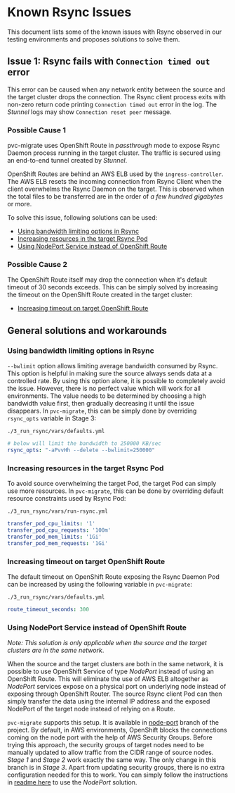 # Known Rsync Issues

This document lists some of the known issues with Rsync observed in our testing environments and proposes solutions to solve them. 

## Issue 1: Rsync fails with `Connection timed out` error

This error can be caused when any network entity between the source and the target cluster drops the connection. The Rsync client process exits with non-zero return code printing `Connection timed out` error in the log. The _Stunnel_ logs may show `Connection reset peer` message.

### Possible Cause 1

pvc-migrate uses OpenShift Route in _passthrough_ mode to expose Rsync Daemon process running in the target cluster. The traffic is secured using an end-to-end tunnel created by _Stunnel_. 

OpenShift Routes are behind an AWS ELB used by the `ingress-controller`. The AWS ELB resets the incoming connection from Rsync Client when the client overwhelms the Rsync Daemon on the target. This is observed when the total files to be transferred are in the order of _a few hundred gigabytes_ or more.

To solve this issue, following solutions can be used:

- [Using bandwidth limiting options in Rsync](#using-bandwidth-limiting-options-in-rsync)
- [Increasing resources in the target Rsync Pod](#increasing-resources-in-the-target-rsync-pod)
- [Using NodePort Service instead of OpenShift Route](#using-nodeport-service-instead-of-openshift-route)

### Possible Cause 2

The OpenShift Route itself may drop the connection when it's default timeout of 30 seconds exceeds. This can be simply solved by increasing the timeout on the OpenShift Route created in the target cluster:

- [Increasing timeout on target OpenShift Route](#increasing-timeout-on-target-openshift-route)

## General solutions and workarounds

### Using bandwidth limiting options in Rsync

`--bwlimit` option allows limiting average bandwidth consumed by Rsync. This option is helpful in making sure the source always sends data at a controlled rate. By using this option alone, it is possible to completely avoid the issue. However, there is no perfect value which will work for all environments. The value needs to be determined by choosing a high bandwidth value first, then gradually decreasing it until the issue disappears. In `pvc-migrate`, this can be simply done by overriding `rsync_opts` variable in Stage 3:

`./3_run_rsync/vars/defaults.yml`
```yml
# below will limit the bandwidth to 250000 KB/sec 
rsync_opts: "-aPvvHh --delete --bwlimit=250000"
```

### Increasing resources in the target Rsync Pod

To avoid source overwhelming the target Pod, the target Pod can simply use more resources. In `pvc-migrate`, this can be done by overriding default resource constraints used by Rsync Pod: 

`./3_run_rsync/vars/run-rsync.yml`
```yml
transfer_pod_cpu_limits: '1'
transfer_pod_cpu_requests: '100m'
transfer_pod_mem_limits: '1Gi'
transfer_pod_mem_requests: '1Gi'
```

### Increasing timeout on target OpenShift Route

The default timeout on OpenShift Route exposing the Rsync Daemon Pod can be increased by using the following variable in `pvc-migrate`:

`./3_run_rsync/vars/defaults.yml`
```yml
route_timeout_seconds: 300
```

### Using NodePort Service instead of OpenShift Route

_Note: This solution is only applicable when the source and the target clusters are in the same network_.

When the source and the target clusters are both in the same network, it is possible to use OpenShift Service of type _NodePort_ instead of using an OpenShift Route. This will eliminate the use of AWS ELB altogether as _NodePort_ services expose on a physical port on underlying node instead of exposing through OpenShift Router. The source Rsync client Pod can then simply transfer the data using the internal IP address and the exposed NodePort of the target node instead of relying on a Route. 

`pvc-migrate` supports this setup. It is available in [node-port](https://github.com/konveyor/pvc-migrate/tree/node-port) branch of the project. By default, in AWS environments, OpenShift blocks the connections coming on the node port with the help of AWS Security Groups. Before trying this approach, the security groups of target nodes need to be manually updated to allow traffic from the CIDR range of source nodes. _Stage 1_ and _Stage 2_ work exactly the same way. The only change in this branch is in _Stage 3_. Apart from updating security groups, there is no extra configuration needed for this to work. You can simply follow the instructions in [readme here](https://github.com/konveyor/pvc-migrate/blob/node-port/3_run_rsync/README.md) to use the _NodePort_ solution.
